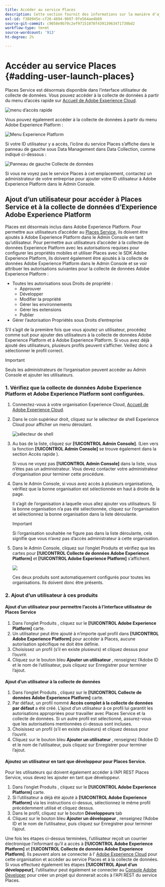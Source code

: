 ```yaml
---
title: Accéder au service Places
description: Cette section fournit des informations sur la manière d'ajouter un utilisateur à Places Service et un Experience Platform Launch, de sorte que l'utilisateur puisse accéder au service Places.
exl-id: f388945e-cf26-4694-9697-9fe564ae4b69
source-git-commit: c9058e9b70c2ef97151078f43913963471730bd2
workflow-type: tm+mt
source-wordcount: '913'
ht-degree: 2%

---
```


# Accéder au service Places {#adding-user-launch-places}

Places Service est désormais disponible dans l’interface utilisateur de collecte de données. Vous pouvez accéder à la collecte de données à partir du menu d’accès rapide sur [Accueil de Adobe Experience Cloud](https://experience.adobe.com).

![menu d’accès rapide](/help/assets/quickaccess.png)

Vous pouvez également accéder à la collecte de données à partir du menu Adobe Experience Platform :

![Menu Experience Platform](/help/assets/solutionaccessmenu.png)

Si votre ID utilisateur y a accès, l’icône du service Places s’affiche dans le panneau de gauche sous Data Management dans Data Collection, comme indiqué ci-dessous :

![Panneau de gauche Collecte de données](/help/assets/places_in_data_collection.png)

Si vous ne voyez pas le service Places à cet emplacement, contactez un administrateur de votre entreprise pour ajouter votre ID utilisateur à Adobe Experience Platform dans le Admin Console.

## Ajout d’un utilisateur pour accéder à Places Service et à la collecte de données d’Experience Adobe Experience Platform

Places est désormais inclus dans Adobe Experience Platform. Pour permettre aux utilisateurs d’accéder au [Places Service](https://experience.adobe.com/#/data-collection/places), ils doivent être ajoutés à Adobe Experience Platform dans le Admin Console en tant qu’utilisateur. Pour permettre aux utilisateurs d’accéder à la collecte de données Experience Platform avec les autorisations requises pour configurer les propriétés mobiles et utiliser Places avec le SDK Adobe Experience Platform, ils doivent également être ajoutés à la collecte de données Adobe Experience Platform dans le Admin Console et se voir attribuer les autorisations suivantes pour la collecte de données Adobe Experience Platform :

* Toutes les autorisations sous Droits de propriété :
   * Approuver
   * Développer
   * Modifier la propriété
   * Gérer les environnements
   * Gérer les extensions
   * Publier
* Gérer l’autorisation Propriétés sous Droits d’entreprise

S’il s’agit de la première fois que vous ajoutez un utilisateur, procédez comme suit pour ajouter des utilisateurs à la collecte de données Adobe Experience Platform et à Adobe Experience Platform. Si vous avez déjà ajouté des utilisateurs, plusieurs profils peuvent s’afficher. Veillez donc à sélectionner le profil correct.

>[!IMPORTANT]
>
>Seuls les administrateurs de l’organisation peuvent accéder au Admin Console et ajouter les utilisateurs.

### 1. Vérifiez que la collecte de données Adobe Experience Platform et Adobe Experience Platform sont configurées.

1. Connectez-vous à votre organisation Experience Cloud, [Accueil de Adobe Experience Cloud](https://experience.adobe.com).
1. Dans le coin supérieur droit, cliquez sur le sélecteur de shell Experience Cloud pour afficher un menu déroulant.

   ![sélecteur de shell](/help/assets/places_shell_switcher1.png)

1. Au bas de la liste, cliquez sur **[!UICONTROL Admin Console]**. (Lien vers la fonction **[!UICONTROL Admin Console]** se trouve également dans la section Accès rapide ).

   Si vous ne voyez pas **[!UICONTROL Admin Console]** dans la liste, vous n’êtes pas un administrateur. Vous devez contacter votre administrateur d’organisation pour terminer cette procédure.

1. Dans le Admin Console, si vous avez accès à plusieurs organisations, vérifiez que la bonne organisation est sélectionnée en haut à droite de la page.

   Il s’agit de l’organisation à laquelle vous allez ajouter vos utilisateurs. Si la bonne organisation n’a pas été sélectionnée, cliquez sur l’organisation et sélectionnez la bonne organisation dans la liste déroulante.

   >[!IMPORTANT]
   >
   >Si l’organisation souhaitée ne figure pas dans la liste déroulante, cela signifie que vous n’avez pas d’accès administrateur à cette organisation.

1. Dans le Admin Console, cliquez sur l’onglet Produits et vérifiez que les cartes pour **[!UICONTROL Collecte de données Adobe Experience Platform]** et **[!UICONTROL Adobe Experience Platform]** s’affichent.

   ![](/help/assets/places_provisioned1.png)

   Ces deux produits sont automatiquement configurés pour toutes les organisations. Ils doivent donc être présents.


### 2. Ajout d’un utilisateur à ces produits

#### Ajout d’un utilisateur pour permettre l’accès à l’interface utilisateur de Places Service

1. Dans l’onglet Produits , cliquez sur le **[!UICONTROL Adobe Experience Platform]** carte.
2. Un utilisateur peut être ajouté à n’importe quel profil dans **[!UICONTROL Adobe Experience Platform]** pour accéder à Places, aucune autorisation spécifique ne doit être définie.
3. Choisissez un profil (s’il en existe plusieurs) et cliquez dessus pour l’ouvrir.
4. Cliquez sur le bouton bleu **Ajouter un utilisateur** , renseignez l’Adobe ID et le nom de l’utilisateur, puis cliquez sur Enregistrer pour terminer l’ajout.

#### Ajout d’un utilisateur à la collecte de données

1. Dans l’onglet Produits , cliquez sur le **[!UICONTROL Collecte de données Adobe Experience Platform]** carte.
2. Par défaut, un profil nommé **Accès complet à la collecte de données par défaut** a été créé. L’ajout d’un utilisateur à ce profil lui garantit les autorisations appropriées pour travailler avec Places Service et la collecte de données. Si un autre profil est sélectionné, assurez-vous que les autorisations mentionnées ci-dessus sont incluses.
3. Choisissez un profil (s’il en existe plusieurs) et cliquez dessus pour l’ouvrir.
4. Cliquez sur le bouton bleu **Ajouter un utilisateur** , renseignez l’Adobe ID et le nom de l’utilisateur, puis cliquez sur Enregistrer pour terminer l’ajout.

#### Ajoutez un utilisateur en tant que développeur pour Places Service.

Pour les utilisateurs qui doivent également accéder à l’API REST Places Service, vous devez les ajouter en tant que développeur.
1. Dans l’onglet Produits , cliquez sur le **[!UICONTROL Adobe Experience Platform]** carte.
2. Si l’utilisateur a déjà été ajouté à **[!UICONTROL Adobe Experience Platform]** via les instructions ci-dessus, sélectionnez le même profil précédemment utilisé et cliquez dessus.
3. Dans le profil, cliquez sur le bouton **Développeurs** tab
4. Cliquez sur le bouton bleu **Ajouter un développeur** , renseignez l’Adobe ID et le nom de l’utilisateur, puis cliquez sur Enregistrer pour terminer l’ajout.

Une fois les étapes ci-dessus terminées, l’utilisateur reçoit un courrier électronique l’informant qu’il a accès à **[!UICONTROL Adobe Experience Platform]** et **[!UICONTROL Collecte de données Adobe Experience Platform]**. Ils peuvent alors se connecter à l’ [Adobe Experience Cloud](https://experience.adobe.com) pour cette organisation et accéder au service Places et à la collecte de données. Si vous effectuez également les étapes **[!UICONTROL Ajout d’un développeur]**, l’utilisateur peut également se connecter au [Console Adobe Developer](https://developer.adobe.com/console/home) pour créer un projet qui donnerait accès à l&#39;API REST du service Places.
